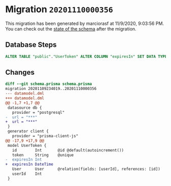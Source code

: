 # Migration `20201110000356`

This migration has been generated by marciorasf at 11/9/2020, 9:03:56 PM.
You can check out the [state of the schema](./schema.prisma) after the migration.

## Database Steps

```sql
ALTER TABLE "public"."UserToken" ALTER COLUMN "expiresIn" SET DATA TYPE timestamp(3) 
```

## Changes

```diff
diff --git schema.prisma schema.prisma
migration 20201109234019..20201110000356
--- datamodel.dml
+++ datamodel.dml
@@ -1,7 +1,7 @@
 datasource db {
   provider = "postgresql"
-  url = "***"
+  url = "***"
 }
 generator client {
   provider = "prisma-client-js"
@@ -17,9 +17,9 @@
 model UserToken {
   id        Int       @id @default(autoincrement())
   token     String    @unique
-  expiresIn Int
+  expiresIn DateTime
   User      User      @relation(fields: [userId], references: [id])
   userId    Int
 }
```



